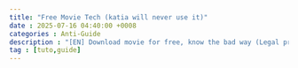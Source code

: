 ```yaml
---
title: "Free Movie Tech (katia will never use it)"
date : 2025-07-16 04:40:00 +0008
categories : Anti-Guide
description : "[EN] Download movie for free, know the bad way (Legal prupose)"
tag : [tuto,guide]
---
```


